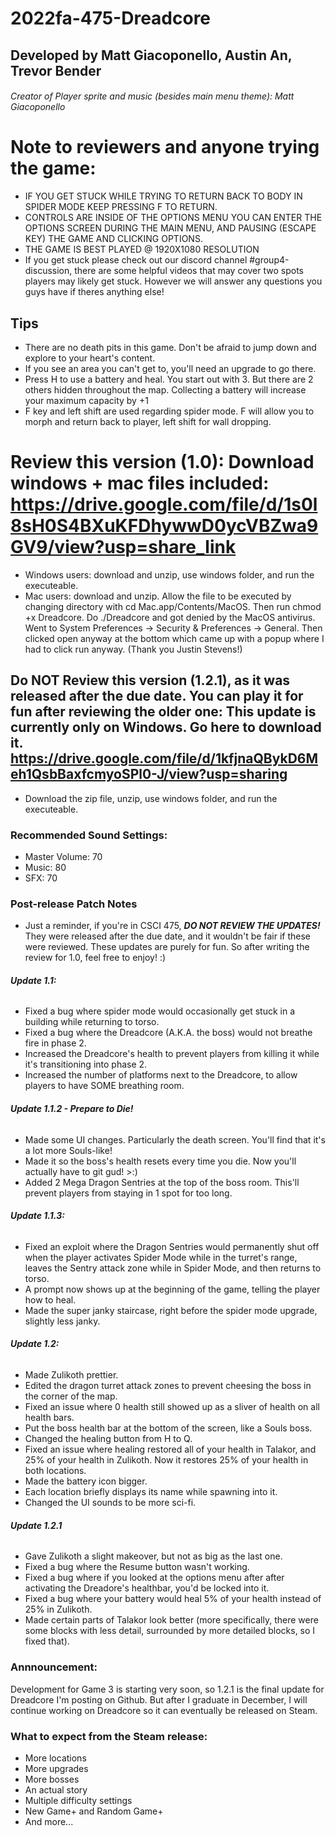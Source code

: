 # 2022fa-475-Dreadcore


## Developed by Matt Giacoponello, Austin An, Trevor Bender

###### Creator of Player sprite and music (besides main menu theme): Matt Giacoponello

# Note to reviewers and anyone trying the game:
- IF YOU GET STUCK WHILE TRYING TO RETURN BACK TO BODY IN SPIDER MODE KEEP PRESSING F TO RETURN.
- CONTROLS ARE INSIDE OF THE OPTIONS MENU YOU CAN ENTER THE OPTIONS SCREEN DURING THE MAIN MENU, AND PAUSING (ESCAPE KEY) THE GAME AND CLICKING OPTIONS. 
- THE GAME IS BEST PLAYED @ 1920X1080 RESOLUTION
- If you get stuck please check out our discord channel #group4-discussion, there are some helpful videos that may cover two spots players may likely get stuck.  However we will answer any questions you guys have if theres anything else!

## Tips
- There are no death pits in this game. Don't be afraid to jump down and explore to your heart's content.
- If you see an area you can't get to, you'll need an upgrade to go there.
- Press H to use a battery and heal. You start out with 3. But there are 2 others hidden throughout the map. Collecting a battery will increase your maximum capacity by +1
- F key and left shift are used regarding spider mode. F will allow you to morph and return back to player, left shift for wall dropping.

# Review this version (1.0): Download windows + mac files included: https://drive.google.com/file/d/1s0l8sH0S4BXuKFDhywwD0ycVBZwa9GV9/view?usp=share_link
- Windows users: download and unzip, use windows folder, and run the executeable.
- Mac users: download and unzip. Allow the file to be executed by changing directory with cd Mac.app/Contents/MacOS. Then run chmod +x Dreadcore. Do ./Dreadcore and got denied by the MacOS antivirus. Went to System Preferences -> Security & Preferences -> General. Then clicked open anyway at the bottom which came up with a popup where I had to click run anyway. (Thank you Justin Stevens!)

## Do NOT Review this version (1.2.1), as it was released after the due date. You can play it for fun after reviewing the older one: This update is currently only on Windows. Go here to download it. https://drive.google.com/file/d/1kfjnaQBykD6Meh1QsbBaxfcmyoSPl0-J/view?usp=sharing
- Download the zip file, unzip, use windows folder, and run the executeable.

### Recommended Sound Settings:
- Master Volume: 70
- Music: 80
- SFX: 70

### Post-release Patch Notes
- Just a reminder, if you're in CSCI 475, _**DO NOT REVIEW THE UPDATES!**_ They were released after the due date, and it wouldn't be fair if these were reviewed. These updates are purely for fun. So after writing the review for 1.0, feel free to enjoy! :)

###### **Update 1.1:**
- Fixed a bug where spider mode would occasionally get stuck in a building while returning to torso.
- Fixed a bug where the Dreadcore (A.K.A. the boss) would not breathe fire in phase 2.
- Increased the Dreadcore's health to prevent players from killing it while it's transitioning into phase 2.
- Increased the number of platforms next to the Dreadcore, to allow players to have SOME breathing room.

###### **Update 1.1.2 - Prepare to Die!**
- Made some UI changes. Particularly the death screen. You'll find that it's a lot more Souls-like!
- Made it so the boss's health resets every time you die. Now you'll actually have to git gud! >:)
- Added 2 Mega Dragon Sentries at the top of the boss room. This'll prevent players from staying in 1 spot for too long.

###### **Update 1.1.3:**
- Fixed an exploit where the Dragon Sentries would permanently shut off when the player activates Spider Mode while in the turret's range, leaves the Sentry attack zone while in Spider Mode, and then returns to torso.
- A prompt now shows up at the beginning of the game, telling the player how to heal.
- Made the super janky staircase, right before the spider mode upgrade, slightly less janky.

###### **Update 1.2:**
- Made Zulikoth prettier.
- Edited the dragon turret attack zones to prevent cheesing the boss in the corner of the map.
- Fixed an issue where 0 health still showed up as a sliver of health on all health bars.
- Put the boss health bar at the bottom of the screen, like a Souls boss.
- Changed the healing button from H to Q.
- Fixed an issue where healing restored all of your health in Talakor, and 25% of your health in Zulikoth. Now it restores 25% of your health in both locations. 
- Made the battery icon bigger.
- Each location briefly displays its name while spawning into it.
- Changed the UI sounds to be more sci-fi.

###### **Update 1.2.1**
- Gave Zulikoth a slight makeover, but not as big as the last one.
- Fixed a bug where the Resume button wasn't working.
- Fixed a bug where if you looked at the options menu after after activating the Dreadore's healthbar, you'd be locked into it.
- Fixed a bug where your battery would heal 5% of your health instead of 25% in Zulikoth.
- Made certain parts of Talakor look better (more specifically, there were some blocks with less detail, surrounded by more detailed blocks, so I fixed that).

### Annnouncement: 
Development for Game 3 is starting very soon, so 1.2.1 is the final update for Dreadcore I'm posting on Github. But after I graduate in December, I will continue working on Dreadcore so it can eventually be released on Steam.

### What to expect from the Steam release:
- More locations
- More upgrades
- More bosses
- An actual story
- Multiple difficulty settings
- New Game+ and Random Game+
- And more...
